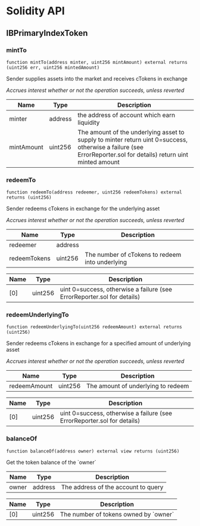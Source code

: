 # Solidity API

## IBPrimaryIndexToken

### mintTo

```solidity
function mintTo(address minter, uint256 mintAmount) external returns (uint256 err, uint256 mintedAmount)
```

Sender supplies assets into the market and receives cTokens in exchange

_Accrues interest whether or not the operation succeeds, unless reverted_

| Name | Type | Description |
| ---- | ---- | ----------- |
| minter | address | the address of account which earn liquidity |
| mintAmount | uint256 | The amount of the underlying asset to supply to minter return uint 0&#x3D;success, otherwise a failure (see ErrorReporter.sol for details) return uint minted amount |

### redeemTo

```solidity
function redeemTo(address redeemer, uint256 redeemTokens) external returns (uint256)
```

Sender redeems cTokens in exchange for the underlying asset

_Accrues interest whether or not the operation succeeds, unless reverted_

| Name | Type | Description |
| ---- | ---- | ----------- |
| redeemer | address |  |
| redeemTokens | uint256 | The number of cTokens to redeem into underlying |

| Name | Type | Description |
| ---- | ---- | ----------- |
| [0] | uint256 | uint 0&#x3D;success, otherwise a failure (see ErrorReporter.sol for details) |

### redeemUnderlyingTo

```solidity
function redeemUnderlyingTo(uint256 redeemAmount) external returns (uint256)
```

Sender redeems cTokens in exchange for a specified amount of underlying asset

_Accrues interest whether or not the operation succeeds, unless reverted_

| Name | Type | Description |
| ---- | ---- | ----------- |
| redeemAmount | uint256 | The amount of underlying to redeem |

| Name | Type | Description |
| ---- | ---- | ----------- |
| [0] | uint256 | uint 0&#x3D;success, otherwise a failure (see ErrorReporter.sol for details) |

### balanceOf

```solidity
function balanceOf(address owner) external view returns (uint256)
```

Get the token balance of the &#x60;owner&#x60;

| Name | Type | Description |
| ---- | ---- | ----------- |
| owner | address | The address of the account to query |

| Name | Type | Description |
| ---- | ---- | ----------- |
| [0] | uint256 | The number of tokens owned by &#x60;owner&#x60; |

